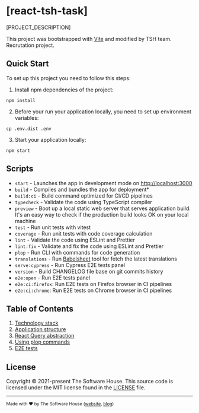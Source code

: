 # [react-tsh-task]

[PROJECT_DESCRIPTION]

This project was bootstrapped with [Vite](https://github.com/vitejs/vite) and modified by TSH team.
Recrutation project.

## Quick Start

To set up this project you need to follow this steps:

1. Install npm dependencies of the project:
```shell
npm install
```

2. Before your run your application locally, you need to set up environment variables:
```shell
cp .env.dist .env
```

3. Start your application locally:
```shell
npm start
```

## Scripts

- `start` - Launches the app in development mode on [http://localhost:3000](http://localhost:3000)
- `build` - Compiles and bundles the app for deployment*
- `build:ci` - Build command optimized for CI/CD pipelines
- `typecheck` - Validate the code using TypeScript compiler
- `preview` - Boot up a local static web server that serves application build. It's an easy way to check if the production build looks OK on your local machine
- `test` - Run unit tests with vitest
- `coverage` - Run unit tests with code coverage calculation
- `lint` - Validate the code using ESLint and Prettier
- `lint:fix` - Validate and fix the code using ESLint and Prettier
- `plop` - Run CLI with commands for code generation
- `translations` - Run [Babelsheet](https://github.com/TheSoftwareHouse/babelsheet2) tool for fetch the latest translations
- `serve:cypress` - Run Cypress E2E tests panel
- `version` - Build CHANGELOG file base on git commits history
- `e2e:open` - Run E2E tests panel
- `e2e:ci:firefox`: Run E2E tests on Firefox browser in CI pipelines
- `e2e:ci:chrome`: Run E2E tests on Chrome browser in CI pipelines

## Table of Contents

1. [Technology stack](/docs/01-technology-stack.md)
2. [Application structure](/docs/02-application-structure.md)
3. [React Query abstraction](/docs/03-react-query-abstraction.md)
4. [Using plop commands](/docs/04-using-plop-commands.md)
5. [E2E tests](/docs/05-e2e-tests.md)

## License

Copyright © 2021-present The Software House. This source code is licensed under the MIT license found in the
[LICENSE](LICENSE.md) file.

----
<sup>
Made with ♥ by The Software House (<a href="https://tsh.io">website</a>, <a href="https://tsh.io/blog">blog</a>)
</sup>